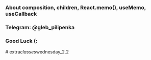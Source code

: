 ### About composition, children, React.memo(), useMemo, useCallback

### Telegram: @gleb_pilipenka
### Good Luck (:
#   e x t r a _ c l a s s e s _ w e d n e s d a y _ 2 . 2  
 